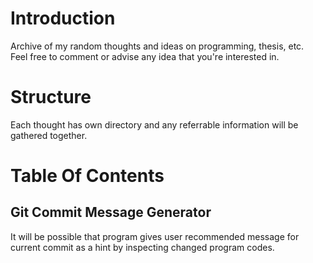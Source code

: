 # Introduction
Archive of my random thoughts and ideas on programming, thesis, etc.  
Feel free to comment or advise any idea that you're interested in.  

# Structure
Each thought has own directory and any referrable information will be gathered together.  

# Table Of Contents

## Git Commit Message Generator
It will be possible that program gives user recommended message for current commit as a hint by inspecting changed program codes.

